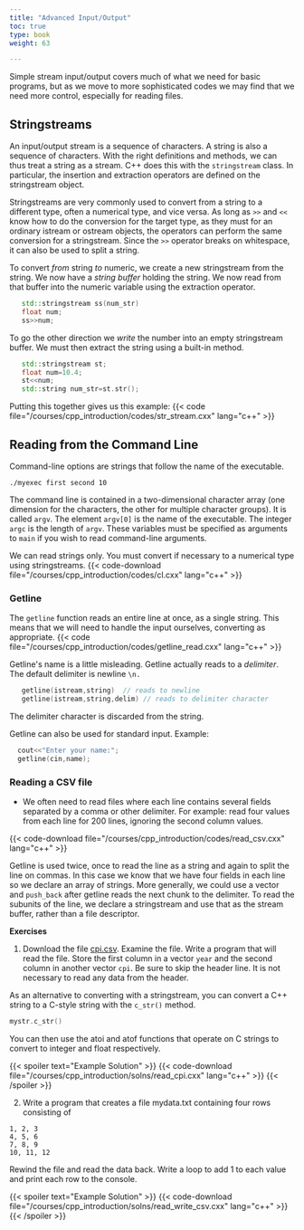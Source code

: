 ```yaml
---
title: "Advanced Input/Output"
toc: true
type: book
weight: 63

---
```


Simple stream input/output covers much of what we need for basic programs, but as we move to more sophisticated codes we may find that we need more control, especially for reading files.

## Stringstreams

An input/output stream is a sequence of characters.  A string is also a sequence of characters.  With the right definitions and methods, we can thus treat a string as a stream.  C++ does this with the `stringstream` class.
In particular, the insertion and extraction operators are defined on the stringstream object.

Stringstreams are very commonly used to convert from a string to a different type, often a numerical type, and vice versa.  As long as `>>` and `<<` know how to do the conversion for the target type, as they must for an ordinary istream or ostream objects, the operators can perform the same conversion for a stringstream.  Since the `>>` operator breaks on whitespace, it can also be used to split a string.

To convert _from_ string _to_ numeric, we create a new stringstream from the string.  We now have a _string buffer_ holding the string.  We now read from that buffer into the numeric variable using the extraction operator.
```c++
   std::stringstream ss(num_str) 
   float num;
   ss>>num;
```
To go the other direction we _write_ the number into an empty stringstream buffer.  We must then extract the string using a built-in method.
```c++
   std::stringstream st;
   float num=10.4;
   st<<num;
   std::string num_str=st.str();
```
Putting this together gives us this example:
{{< code file="/courses/cpp_introduction/codes/str_stream.cxx" lang="c++" >}}

## Reading from the Command Line

Command-line options are strings that follow the name of the executable.
```no-highlight
./myexec first second 10
```
The command line is contained in a two-dimensional character array (one dimension for the characters, the other for multiple character groups).  It is called `argv`.  The element `argv[0]` is the name of the executable.  The integer `argc` is the length of `argv`.  These variables must be specified as arguments to `main` if you wish to read command-line arguments.

We can read strings only.  You must convert if necessary to a numerical type using stringstreams.
{{< code-download file="/courses/cpp_introduction/codes/cl.cxx" lang="c++" >}}

### Getline

The `getline` function reads an entire line at once, as a single string.  This means that we will need to handle the input ourselves, converting as appropriate.
{{< code file="/courses/cpp_introduction/codes/getline_read.cxx" lang="c++" >}}

Getline's name is a little misleading.
Getline actually reads to a _delimiter_.  The default delimiter is newline      `\n.`
```c++
   getline(istream,string)  // reads to newline
   getline(istream,string,delim) // reads to delimiter character
```
The delimiter character is discarded from the string.

Getline can also be used for standard input.
Example:
```c++
  cout<<"Enter your name:";
  getline(cin,name);
```

### Reading a CSV file

* We often need to read files where each line contains several fields separated by a comma or other delimiter.  For example: read four values from each line for 200 lines, ignoring the second column values.

{{< code-download file="/courses/cpp_introduction/codes/read_csv.cxx" lang="c++" >}}

Getline is used twice, once to read the line as a string and again to split the line on commas.  In this case we know that we have four fields in each line so we declare an array of strings.  More generally, we could use a vector and `push_back` after getline reads the next chunk to the delimiter.  To read the subunits of the line, we declare a stringstream and use that as the stream buffer, rather than a file descriptor.

**Exercises**

1. Download the file [cpi.csv](/data/cpi.csv).  Examine the file.  Write a program that will read the file.  Store the first column in a vector `year` and the second column in another vector `cpi`.  Be sure to skip the header line.  It is not necessary to read any data from the header.  

As an alternative to converting with a stringstream, you can convert a C++ string to a C-style string with the `c_str()` method.
```c++
mystr.c_str()
```
You can then use the atoi and atof functions that operate on C strings to convert to integer and float respectively.

{{< spoiler text="Example Solution" >}}
{{< code-download file="/courses/cpp_introduction/solns/read_cpi.cxx" lang="c++" >}}
{{< /spoiler >}}

2. Write a program that creates a file mydata.txt containing four rows consisting of
```
1, 2, 3
4, 5, 6
7, 8, 9
10, 11, 12
```
Rewind the file and read the data back.  Write a loop to add 1 to each value and print each row to the console.

{{< spoiler text="Example Solution" >}}
{{< code-download file="/courses/cpp_introduction/solns/read_write_csv.cxx" lang="c++" >}}
{{< /spoiler >}}

